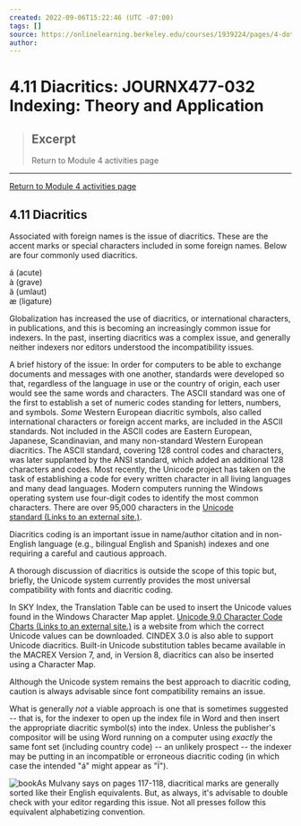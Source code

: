 ```yaml
---
created: 2022-09-06T15:22:46 (UTC -07:00)
tags: []
source: https://onlinelearning.berkeley.edu/courses/1939224/pages/4-dot-11-diacritics
author: 
---
```


# 4.11 Diacritics: JOURNX477-032 Indexing: Theory and Application

> ## Excerpt
> Return to Module 4 activities page

---
[Return to Module 4 activities page](https://onlinelearning.berkeley.edu/courses/1939224/pages/module-4 "Module 4")

## 4.11 Diacritics

Associated with foreign names is the issue of diacritics. These are the accent marks or special characters included in some foreign names. Below are four commonly used diacritics.

á (acute)  
à (grave)  
ä (umlaut)  
æ (ligature)

Globalization has increased the use of diacritics, or international characters, in publications, and this is becoming an increasingly common issue for indexers. In the past, inserting diacritics was a complex issue, and generally neither indexers nor editors understood the incompatibility issues.

A brief history of the issue: In order for computers to be able to exchange documents and messages with one another, standards were developed so that, regardless of the language in use or the country of origin, each user would see the same words and characters. The ASCII standard was one of the first to establish a set of numeric codes standing for letters, numbers, and symbols. _Some_ Western European diacritic symbols, also called international characters or foreign accent marks, are included in the ASCII standards. Not included in the ASCII codes are Eastern European, Japanese, Scandinavian, and many non-standard Western European diacritics. The ASCII standard, covering 128 control codes and characters, was later supplanted by the ANSI standard, which added an additional 128 characters and codes. Most recently, the Unicode project has taken on the task of establishing a code for every written character in all living languages and many dead languages. Modern computers running the Windows operating system use four-digit codes to identify the most common characters. There are over 95,000 characters in the [Unicode standard (Links to an external site.)](http://www.unicode.org/charts/).

Diacritics coding is an important issue in name/author citation and in non-English language (e.g., bilingual English and Spanish) indexes and one requiring a careful and cautious approach. 

A thorough discussion of diacritics is outside the scope of this topic but, briefly, the Unicode system currently provides the most universal compatibility with fonts and diacritic coding.

In SKY Index, the Translation Table can be used to insert the Unicode values found in the Windows Character Map applet. [Unicode 9.0 Character Code Charts (Links to an external site.)](http://www.unicode.org/charts/) is a website from which the correct Unicode values can be downloaded. CINDEX 3.0 is also able to support Unicode diacritics. Built-in Unicode substitution tables became available in the MACREX Version 7, and, in Version 8, diacritics can also be inserted using a Character Map.

Although the Unicode system remains the best approach to diacritic coding, caution is always advisable since font compatibility remains an issue.

What is generally _not_ a viable approach is one that is sometimes suggested -- that is, for the indexer to open up the index file in Word and then insert the appropriate diacritic symbol(s) into the index. Unless the publisher's compositor will be using Word running on a computer using _exactly_ the same font set (including country code) -- an unlikely prospect -- the indexer may be putting in an incompatible or erroneous diacritic coding (in which case the intended "á" might appear as "Ï").

![book](https://onlinelearning.berkeley.edu/courses/1939224/files/233565965/preview)As Mulvany says on pages 117-118, diacritical marks are generally sorted like their English equivalents. But, as always, it's advisable to double check with your editor regarding this issue. Not all presses follow this equivalent alphabetizing convention.
